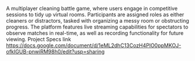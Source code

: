 A multiplayer cleaning battle game, where users engage in competitive sessions to tidy up virtual rooms. Participants are assigned roles as either cleaners or distractors, tasked with organizing a messy room or obstructing progress. The platform features live streaming capabilities for spectators to observe matches in real-time, as well as recording functionality for future viewing.
Project Specs link https://docs.google.com/document/d/1eML2dhC13CozH4PlO0ppMKOJ-ofkIGUB-pnwiRM98h0/edit?usp=sharing
